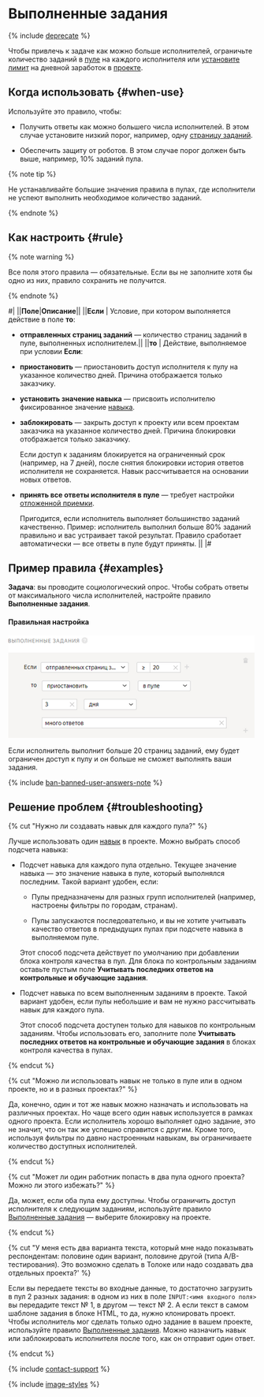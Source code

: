 # Выполненные задания

{% include [deprecate](../../_includes/deprecate.md) %}

Чтобы привлечь к задаче как можно больше исполнителей, ограничьте количество заданий в [пуле](../../glossary.md#pool) на каждого исполнителя или [установите лимит](income.md) на дневной заработок в [проекте](../../glossary.md#project).

## Когда использовать {#when-use}

Используйте это правило, чтобы:

- Получить ответы как можно большего числа исполнителей. В этом случае установите низкий порог, например, одну [страницу заданий](../../glossary.md#task-suite).

- Обеспечить защиту от роботов. В этом случае порог должен быть выше, например, 10% заданий пула.

{% note tip %}

Не устанавливайте большие значения правила в пулах, где исполнители не успеют выполнить необходимое количество заданий.

{% endnote %}

## Как настроить {#rule}

{% note warning %}

Все поля этого правила — обязательные. Если вы не заполните хотя бы одно из них, правило сохранить не получится.

{% endnote %}

#|
||**Поле**|**Описание**||
||**Если** | Условие, при котором выполняется действие в поле **то**:

- **отправленных страниц заданий** — количество страниц заданий в пуле, выполненных исполнителем.||
||**то** | Действие, выполняемое при условии **Если**:

- **приостановить** — приостановить доступ исполнителя к пулу на указанное количество дней. Причина отображается только заказчику.

- **установить значение навыка** — присвоить исполнителю фиксированное значение [навыка](nav.md).

- **заблокировать** — закрыть доступ к проекту или всем проектам заказчика на указанное количество дней. Причина блокировки отображается только заказчику.

    Если доступ к заданиям блокируется на ограниченный срок (например, на 7 дней), после снятия блокировки история ответов исполнителя не сохраняется. Навык рассчитывается на основании новых ответов.

- **принять все ответы исполнителя в пуле** — требует настройки [отложенной приемки](offline-accept.md).

    Пригодится, если исполнитель выполняет большинство заданий качественно. Пример: исполнитель выполнил больше 80% заданий правильно и вас устраивает такой результат. Правило сработает автоматически — все ответы в пуле будут приняты.
||
|#

## Пример правила {#examples}

**Задача**: вы проводите социологический опрос. Чтобы собрать ответы от максимального числа исполнителей, настройте правило **Выполненные задания**.

#### Правильная настройка

![](../_images/control-rules/submitted-answers/qcr-submitted-answers_example1.png)

Если исполнитель выполнит больше 20 страниц заданий, ему будет ограничен доступ к пулу и он больше не сможет выполнять ваши задания.

{% include [ban-banned-user-answers-note](../_includes/concepts/ban/id-ban/banned-user-answers-note.md) %}

## Решение проблем {#troubleshooting}

{% cut "Нужно ли создавать навык для каждого пула?" %}

Лучше использовать один [навык](../../glossary.md#skill) в проекте. Можно выбрать способ подсчета навыка:

- Подсчет навыка для каждого пула отдельно. Текущее значение навыка — это значение навыка в пуле, который выполнялся последним. Такой вариант удобен, если:

    - Пулы предназначены для разных групп исполнителей (например, настроены фильтры по городам, странам).

    - Пулы запускаются последовательно, и вы не хотите учитывать качество ответов в предыдущих пулах при подсчете навыка в выполняемом пуле.

    Этот способ подсчета действует по умолчанию при добавлении блока контроля качества в пул. Для блока по контрольным заданиям оставьте пустым поле **Учитывать последних ответов на контрольные и обучающие задания**.

- Подсчет навыка по всем выполненным заданиям в проекте. Такой вариант удобен, если пулы небольшие и вам не нужно рассчитывать навык для каждого пула.

    Этот способ подсчета доступен только для навыков по контрольным заданиям. Чтобы использовать его, заполните поле **Учитывать последних ответов на контрольные и обучающие задания** в блоках контроля качества в пулах.

{% endcut %}

{% cut "Можно ли использовать навык не только в пуле или в одном проекте, но и в разных проектах?" %}

Да, конечно, один и тот же навык можно назначать и использовать на различных проектах. Но чаще всего один навык используется в рамках одного проекта. Если исполнитель хорошо выполняет одно задание, это не значит, что он так же успешно справится с другим. Кроме того, используя фильтры по давно настроенным навыкам, вы ограничиваете количество доступных исполнителей.

{% endcut %}

{% cut "Может ли один работник попасть в два пула одного проекта? Можно ли этого избежать?" %}

Да, может, если оба пула ему доступны. Чтобы ограничить доступ исполнителя к следующим заданиям, используйте правило [Выполненные задания](submitted-answers.md) — выберите блокировку на проекте.

{% endcut %}

{% cut "У меня есть два варианта текста, который мне надо показывать респондентам: половине один вариант, половине другой (типа A/B-тестирования). Это возможно сделать в Толоке или надо создавать два отдельных проекта?' %}

Если вы передаете тексты во входные данные, то достаточно загрузить в пул 2 разных задания: в одном из них в поле `INPUT:<имя входного поля>` вы передадите текст № 1, в другом — текст № 2. А если текст в самом шаблоне задания в блоке HTML, то да, нужно клонировать проект. Чтобы исполнитель мог сделать только одно задание в вашем проекте, используйте правило [Выполненные задания](submitted-answers.md). Можно назначить навык или заблокировать исполнителя после того, как он отправит один ответ.

{% endcut %}

{% include [contact-support](../_includes/contact-support.md) %}

{% include [image-styles](../../../_includes/image-styles-internal.md) %}